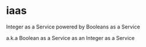 # iaas
Integer as a Service powered by Booleans as a Service

a.k.a Boolean as a Service as an Integer as a Service
